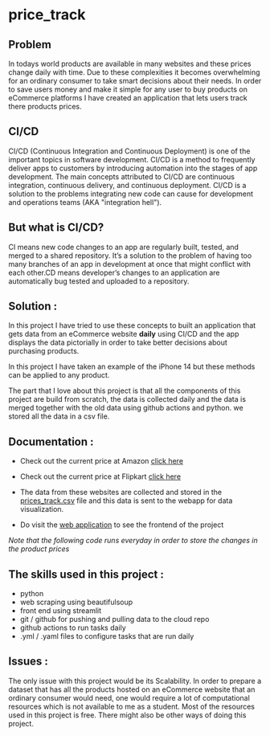 # price_track

## Problem 
In todays world products are available in many websites and these prices change daily with time. Due to these complexities it becomes overwhelming for an ordinary consumer to take smart decisions about their needs. In order to save users money and make it simple for any user to buy products on eCommerce platforms I have created an application that lets users track there products prices.


CI/CD
--------------- 

CI/CD (Continuous Integration and Continuous Deployment) is one of the important topics in software development. CI/CD is a method to frequently deliver apps to customers by introducing automation into the stages of app development. The main concepts attributed to CI/CD are continuous integration, continuous delivery, and continuous deployment. CI/CD is a solution to the problems integrating new code can cause for development and operations teams (AKA "integration hell").

## But what is CI/CD?
CI means new code changes to an app are regularly built, tested, and merged to a shared repository. It’s a solution to the problem of having too many branches of an app in development at once that might conflict with each other.CD means developer’s changes to an application are automatically bug tested and uploaded to a repository.


Solution :
--------------- 

In this project I have tried to use these concepts to built an application that gets data from an eCommerce website **daily** using CI/CD and the app displays the data pictorially in order to take better decisions about purchasing products. 

In this project I have taken an example of the iPhone 14 but these methods can be applied to any product.

The part that I love about this project is that all the components of this project are build from scratch, the data is collected daily and the data is merged together with the old data using github actions and python. we stored all the data in a csv file.


Documentation :
--------------- 
* Check out the current price at Amazon [click here](https://www.amazon.in/Apple-iPhone-14-256GB-Midnight/dp/B0BDJ6N5D6/ref=sr_1_11?crid=2GX239JVK66ZX&keywords=iphone+14&qid=1665371671&qu=eyJxc2MiOiI1LjM4IiwicXNhIjoiNS4xOSIsInFzcCI6IjMuMzcifQ%3D%3D&sprefix=iphone+1%2Caps%2C666&sr=8-11)

* Check out the current price at Flipkart [click here](https://www.flipkart.com/apple-iphone-14-midnight-256-gb/p/itmdb32e3c997112?pid=MOBGHWFH4H3MMRAA&lid=LSTMOBGHWFH4H3MMRAAO7KNHD&marketplace=FLIPKART&q=iphone+14&store=tyy%2F4io&srno=s_1_2&otracker=search&otracker1=search&fm=Search&iid=28412f92-2c72-4639-9c33-d56a23ce8398.MOBGHWFH4H3MMRAA.SEARCH&ppt=sp&ppn=sp&ssid=yhxuzzcrzk0000001665371510740&qH=860f3715b8db08cd)

* The data from these websites are collected and stored in the [prices_track.csv](../main/price_track.csv) file and this data is sent to the webapp for data visualization.

* Do visit the [web application](https://mdarfan357-price-track-appstreamlit-app-tr1vmx.streamlitapp.com/) to see the frontend of the project

*Note that the following code runs everyday in order to store the changes in the product prices* 

The skills used in this project :
--------------- 
* python
* web scraping using beautifulsoup
* front end using streamlit 
* git / github for pushing and pulling data to the cloud repo
* github actions to run tasks daily 
* .yml / .yaml files to configure tasks that are run daily 

Issues :
---------------
The only issue with this project would be its Scalability. In order to prepare a dataset that has all the products hosted on an eCommerce website that an ordinary consumer would need, one would require a lot of computational resources which is not available to me as a student. Most of the resources used in this project is free.
There might also be other ways of doing this project.




